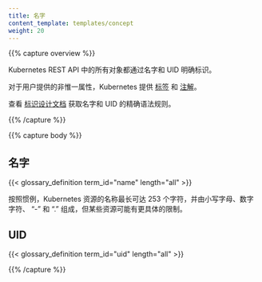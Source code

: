 ```yaml
---
title: 名字
content_template: templates/concept
weight: 20
---
```


<!--
---
reviewers:
- mikedanese
- thockin
title: Names
content_template: templates/concept
weight: 20
---
-->

{{% capture overview %}}

Kubernetes REST API 中的所有对象都通过名字和 UID 明确标识。

<!--
All objects in the Kubernetes REST API are unambiguously identified by a Name and a UID.
-->

对于用户提供的非惟一属性，Kubernetes 提供 [标签](/docs/user-guide/labels) 和
[注解](/docs/concepts/overview/working-with-objects/annotations/)。

<!--
For non-unique user-provided attributes, Kubernetes provides [labels](/docs/user-guide/labels) and [annotations](/docs/concepts/overview/working-with-objects/annotations/).
-->

查看 [标识设计文档](https://git.k8s.io/community/contributors/design-proposals/architecture/identifiers.md) 获取名字和 UID 的精确语法规则。

<!--
See the [identifiers design doc](https://git.k8s.io/community/contributors/design-proposals/architecture/identifiers.md) for the precise syntax rules for Names and UIDs.
-->

{{% /capture %}}


{{% capture body %}}

## 名字

<!--
## Names
-->

{{< glossary_definition term_id="name" length="all" >}}

按照惯例，Kubernetes 资源的名称最长可达 253 个字符，并由小写字母、数字字符、 “-” 和 “.” 组成，但某些资源可能有更具体的限制。

<!--
By convention, the names of Kubernetes resources should be up to maximum length of 253 characters and consist of lower case alphanumeric characters, `-`, and `.`, but certain resources have more specific restrictions.
-->

## UID

<!--
## UIDs
-->

{{< glossary_definition term_id="uid" length="all" >}}

{{% /capture %}}
